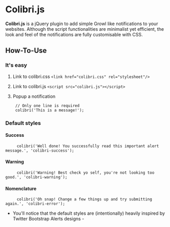 <h1>Colibri.js</h1>

<p><strong>Colibri.js</strong> is a jQuery plugin to add simple Growl like notifications to your websites. Although the script functionalities are minimalist yet efficient, the look and feel of the notifications are fully customisable with CSS.</p>

<h2>How-To-Use</h2>

<h3>It's easy</h3>

<ol>
<li><p>Link to colibri.css <code>&lt;link href="colibri.css" rel="stylesheet"/&gt;</code></p></li>
<li><p>Link to colibri.js <code>&lt;script src="colibri.js"&gt;&lt;/script&gt;</code></p></li>
<li><p>Popup a notification</p>

<pre><code> // Only one line is required
 colibri('This is a message!');
</code></pre></li>
</ol>

<h3>Default styles</h3>

<h4>Success</h4>

<pre><code>     colibri('Well done! You successfully read this important alert message.', 'colibri-success');
</code></pre>

<h4>Warning</h4>

<pre><code>     colibri('Warning! Best check yo self, you're not looking too good.', 'colibri-warning');
</code></pre>

<h4>Nomenclature</h4>

<pre><code>     colibri('Oh snap! Change a few things up and try submitting again.', 'colibri-error');
</code></pre>

<ul>
<li>You'll notice that the default styles are (intentionally) heavily inspired by Twitter Bootstrap Alerts designs -</li>
</ul>

